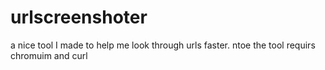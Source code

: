 # urlscreenshoter
a nice tool I made to help me look through urls faster. ntoe the tool requirs chromuim and curl
